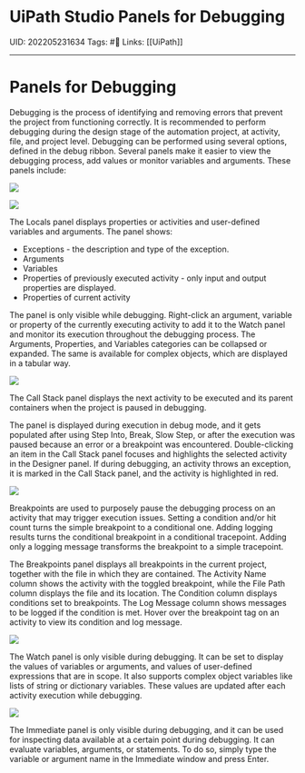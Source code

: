# UiPath Studio Panels for Debugging
UID: 202205231634
Tags: #🌱 
Links: [[UiPath]]

----
# Panels for Debugging

Debugging is the process of identifying and removing errors that prevent the project from functioning correctly. It is recommended to perform debugging during the design stage of the automation project, at activity, file, and project level. Debugging can be performed using several options, defined in the debug ribbon. Several panels make it easier to view the debugging process, add values or monitor variables and arguments. These panels include:

![](https://d3c33hcgiwev3.cloudfront.net/imageAssetProxy.v1/mSyl15kSQIqspdeZEvCKqw_c29ae34d7a8448beb3a6a6191af139a1_Picture1.png?expiry=1653436800000&hmac=TKpew3Um36zlJUCHzI9PoQxqRHKNozbARNGDM0iIpHg)

![](https://d3c33hcgiwev3.cloudfront.net/imageAssetProxy.v1/wb9vU3i2TNq_b1N4tozaAg_aa431dbc98f5453dbe368c2c1f0b4fa1_Picture2.png?expiry=1653436800000&hmac=QXKuUKmsuub_nzEAda39qe3Fg7995yrrPp8-6MTuMHY)

The Locals panel displays properties or activities and user-defined variables and arguments. The panel shows: 
- Exceptions - the description and type of the exception. 
- Arguments 
- Variables 
- Properties of previously executed activity - only input and output properties are displayed. 
- Properties of current activity 

The panel is only visible while debugging. Right-click an argument, variable or property of the currently executing activity to add it to the Watch panel and monitor its execution throughout the debugging process. The Arguments, Properties, and Variables categories can be collapsed or expanded. The same is available for complex objects, which are displayed in a tabular way.

![](https://d3c33hcgiwev3.cloudfront.net/imageAssetProxy.v1/cvcmnowgR363Jp6MIJd-dA_85d8a900f70d432b80d8ce90c215eba1_Picture3.png?expiry=1653436800000&hmac=bAe2m_yocPjXa9cz9Arq2armibQAsXiPNbQWaC4uLzI)

The Call Stack panel displays the next activity to be executed and its parent containers when the project is paused in debugging. 

The panel is displayed during execution in debug mode, and it gets populated after using Step Into, Break, Slow Step, or after the execution was paused because an error or a breakpoint was encountered. Double-clicking an item in the Call Stack panel focuses and highlights the selected activity in the Designer panel. If during debugging, an activity throws an exception, it is marked in the Call Stack panel, and the activity is highlighted in red.

![](https://d3c33hcgiwev3.cloudfront.net/imageAssetProxy.v1/T6EMATJ5STWhDAEyeTk10Q_4198c9bed01f40508323c539601e5ea1_Picture4.png?expiry=1653436800000&hmac=xget5AjzPV8Gh9MvBeZNL5lakbGh6EmgW6nGTh5YK4A)

Breakpoints are used to purposely pause the debugging process on an activity that may trigger execution issues. Setting a condition and/or hit count turns the simple breakpoint to a conditional one. Adding logging results turns the conditional breakpoint in a conditional tracepoint. Adding only a logging message transforms the breakpoint to a simple tracepoint. 

The Breakpoints panel displays all breakpoints in the current project, together with the file in which they are contained. The Activity Name column shows the activity with the toggled breakpoint, while the File Path column displays the file and its location. The Condition column displays conditions set to breakpoints. The Log Message column shows messages to be logged if the condition is met. Hover over the breakpoint tag on an activity to view its condition and log message.

![](https://d3c33hcgiwev3.cloudfront.net/imageAssetProxy.v1/89YlaeuAQcSWJWnrgDHELA_386581d388eb427fb1d4582e3c5aa2a1_Picture5.png?expiry=1653436800000&hmac=K3JkAaQaEQL4kjgc4WUbWWc_rLOp74NNNUXXBnVbvEM)

The Watch panel is only visible during debugging. It can be set to display the values of variables or arguments, and values of user-defined expressions that are in scope. It also supports complex object variables like lists of string or dictionary variables. These values are updated after each activity execution while debugging.

![](https://d3c33hcgiwev3.cloudfront.net/imageAssetProxy.v1/TrJC3iVlSouyQt4lZYqLpA_55e028d5832444bcbb69f48d7009e8a1_Picture6.png?expiry=1653436800000&hmac=B5lhODJrqFV7_HbqeoezCq3O9oFQmlikEykE_0I81dw)

The Immediate panel is only visible during debugging, and it can be used for inspecting data available at a certain point during debugging. It can evaluate variables, arguments, or statements. To do so, simply type the variable or argument name in the Immediate window and press Enter.